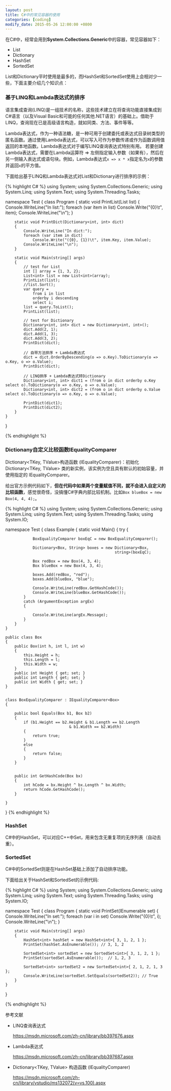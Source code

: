 ```yaml
---
layout: post
title: C#中的常见容器的使用
categories: [coding]
modify_date: 2015-05-26 12:00:00 +0800
---
```


在C#中，经常会用到**System.Collections.Generic**中的容器，常见容器如下：

* List
* Dictionary
* HashSet
* SortedSet

List和Dictionary平时使用是最多的，而HashSet和SortedSet使用上会相对少一些，下面主要介绍几个知识点：

### 基于LINQ和Lambda表达式的排序

语言集成查询(LINQ)是一组技术的名称，这些技术建立在将查询功能直接集成到C#语言（以及Visual Basic和可能的任何其他.NET语言）的基础上。借助于LINQ，查询现在已是高级语言构造，就如同类、方法、事件等等。

Lambda表达式，作为一种语法糖，是一种可用于创建委托或表达式目录树类型的匿名函数。通过使用Lambda表达式，可以写入可作为参数传递或作为函数调用值返回的本地函数。Lambda表达式对于编写LINQ查询表达式特别有用。
若要创建Lambda表达式，需要在Lambda运算符 => 左侧指定输入参数（如果有），然后在另一侧输入表达式或语句块。例如，Lambda表达式`x => x * x`指定名为`x`的参数并返回`x`的平方值。

下面给出基于LINQ和Lambda表达式对List和Dictionary进行排序的示例：

{% highlight C# %}
using System;
using System.Collections.Generic;
using System.Linq;
using System.Text;
using System.Threading.Tasks;

namespace Test
{
    class Program
    {
        static void PrintList(List<int> list)
        {
            Console.WriteLine("In list:");
            foreach (var item in list)
                Console.Write("{0}\t", item);
            Console.WriteLine("\n");
        }

        static void PrintDict(Dictionary<int, int> dict)
        {
            Console.WriteLine("In dict:");
            foreach (var item in dict)
                Console.Write("({0}, {1})\t", item.Key, item.Value);
            Console.WriteLine("\n");
        }

        static void Main(string[] args)
        {            
            // test for List
            int [] array = {1, 3, 2};
            List<int> list = new List<int>(array);
            PrintList(list);
            //list.Sort();
            var query =
                from i in list
                orderby i descending
                select i;
            list = query.ToList();
            PrintList(list);

            // test for Dictionary
            Dictionary<int, int> dict = new Dictionary<int, int>();
            dict.Add(2, 1);
            dict.Add(1, 3);
            dict.Add(3, 2);
            PrintDict(dict);

            // 自带方法排序 + Lambda表达式
            dict = dict.OrderByDescending(o => o.Key).ToDictionary(o => o.Key, o => o.Value);
            PrintDict(dict);

            // LINQ排序 + Lambda表达式转Dictionary
            Dictionary<int, int> dict1 = (from o in dict orderby o.Key select o).ToDictionary(o => o.Key, o => o.Value);
            Dictionary<int, int> dict2 = (from o in dict orderby o.Value select o).ToDictionary(o => o.Key, o => o.Value);
                        
            PrintDict(dict1);
            PrintDict(dict2);            
        }
    }
}

{% endhighlight %}


### Dictionany自定义比较函数IEqualityComparer

Dictionary<TKey, TValue>构造函数 (IEqualityComparer<TKey>)：初始化 Dictionary<TKey, TValue> 类的新实例，该实例为空且具有默认的初始容量，并使用指定的 IEqualityComparer<T>。

给出官方示例代码如下，**但在代码中如果两个变量赋值不同，就不会进入自定义的比较函数**，感觉很奇怪，没搞懂C#字典内部比较机制。比如`Box blueBox = new Box(4, 4, 4);`。

{% highlight C# %}
using System;
using System.Collections.Generic;
using System.Linq;
using System.Text;
using System.Threading.Tasks;
using System.IO;

namespace Test
{
    class Example
    {
        static void Main()
        {
            try
            {

                BoxEqualityComparer boxEqC = new BoxEqualityComparer();

                Dictionary<Box, String> boxes = new Dictionary<Box,
                                                    string>(boxEqC);

                Box redBox = new Box(4, 3, 4);
                Box blueBox = new Box(4, 3, 4);

                boxes.Add(redBox, "red");
                boxes.Add(blueBox, "blue");

                Console.WriteLine(redBox.GetHashCode());
                Console.WriteLine(blueBox.GetHashCode());
            }
            catch (ArgumentException argEx)
            {

                Console.WriteLine(argEx.Message);
            }
        }
    }

    public class Box
    {
        public Box(int h, int l, int w)
        {
            this.Height = h;
            this.Length = l;
            this.Width = w;
        }
        public int Height { get; set; }
        public int Length { get; set; }
        public int Width { get; set; }
    }


    class BoxEqualityComparer : IEqualityComparer<Box>
    {

        public bool Equals(Box b1, Box b2)
        {
            if (b1.Height == b2.Height & b1.Length == b2.Length
                                & b1.Width == b2.Width)
            {
                return true;
            }
            else
            {
                return false;
            }
        }


        public int GetHashCode(Box bx)
        {
            int hCode = bx.Height ^ bx.Length ^ bx.Width;
            return hCode.GetHashCode();
        }

    }
}
{% endhighlight %}


### HashSet

C#中的HashSet，可以对应C++中Set，用来包含无重复项的无序列表（自动去重）。

### SortedSet

C#中的SortedSet则是在HashSet基础上添加了自动排序功能。

下面给出关于HashSet和SortedSet的示例代码:

{% highlight C# %}
using System;
using System.Collections.Generic;
using System.Linq;
using System.Text;
using System.Threading.Tasks;
using System.IO;

namespace Test
{
    class Program
    {
        static void PrintSet(IEnumerable<int> set)
        {
            Console.WriteLine("In set:");
            foreach (var i in set)
                Console.Write("{0}\t", i);
            Console.WriteLine("\n");
        }

       
        static void Main(string[] args)
        {            
            HashSet<int> hashSet = new HashSet<int>{ 3, 1, 2, 1 };
            PrintSet(hashSet.AsEnumerable()); // 3, 1, 2

            SortedSet<int> sortedSet = new SortedSet<int>{ 3, 1, 2, 1 };
            PrintSet(sortedSet.AsEnumerable());  // 1, 2, 3
            
            SortedSet<int> sortedSet2 = new SortedSet<int>{ 2, 1, 2, 1, 3 };
            Console.WriteLine(sortedSet.SetEquals(sortedSet2)); // True
        }
    }
}

{% endhighlight %}

参考文献

* LINQ查询表达式
	
	https://msdn.microsoft.com/zh-cn/library/bb397676.aspx
* Lambda表达式
	
	https://msdn.microsoft.com/zh-cn/library/bb397687.aspx
* Dictionary<TKey, TValue> 构造函数 (IEqualityComparer<TKey>)

	https://msdn.microsoft.com/zh-cn/library/vstudio/ms132072(v=vs.100).aspx